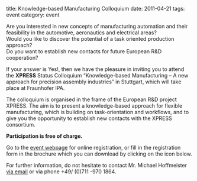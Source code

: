 title: Knowledge-based Manufacturing Colloquium
date: 2011-04-21 
tags: event
category: event

Are you interested in new concepts of manufacturing automation and their feasibility in the automotive, aeronautics and electrical areas?   
Would you like to discover the potential of a task oriented production approach?   
Do you want to establish new contacts for future European R&D cooperation?
<!--break-->
If your answer is Yes!, then we have the pleasure in inviting you to attend the **XPRESS** Status Colloquium “Knowledge-based Manufacturing – A new approach for precision assembly industries” in Stuttgart, which will take place at Fraunhofer IPA.   
  
The colloquium is organised in the frame of the European R&D project XPRESS. The aim is to present a knowledge-based approach for flexible manufacturing, which is building on task-orientation and workflows, and to give you the opportunity to establish new contacts with the XPRESS consortium. 
  
**Participation is free of charge.** 

Go to the [event webpage](http://www.ipa.fraunhofer.de/index.php?id=1332&L=2) for online registration, or fill in the registration form in the brochure which you can download by clicking on the icon below. 

For further information, do not hesitate to contact Mr. Michael Hoffmeister [via email](mailto:hoffmeister@ipa.fraunhofer.de) or via phone +49/ (0)711 -970 1864.